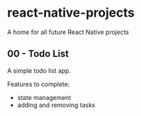 # react-native-projects

A home for all future React Native projects

## 00 - Todo List

A simple todo list app.

Features to complete:

- state management
- adding and removing tasks

